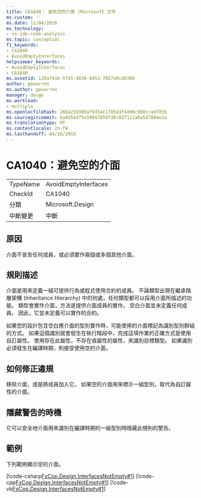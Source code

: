 ```yaml
---
title: CA1040： 避免空的介面 |Microsoft 文件
ms.custom: ''
ms.date: 11/04/2016
ms.technology:
- vs-ide-code-analysis
ms.topic: conceptual
f1_keywords:
- CA1040
- AvoidEmptyInterfaces
helpviewer_keywords:
- AvoidEmptyInterfaces
- CA1040
ms.assetid: 120a741b-5fd1-4836-8453-7857e0cd0380
author: gewarren
ms.author: gewarren
manager: douge
ms.workload:
- multiple
ms.openlocfilehash: 26ba25038baf0d54c1705d4f4dd6c9b0cca9f856
ms.sourcegitcommit: 6a9d5bd75e50947659fd6c837111a6a547884e2a
ms.translationtype: MT
ms.contentlocale: zh-TW
ms.lasthandoff: 04/16/2018
---
```

# <a name="ca1040-avoid-empty-interfaces"></a>CA1040：避免空的介面
|||  
|-|-|  
|TypeName|AvoidEmptyInterfaces|  
|CheckId|CA1040|  
|分類|Microsoft.Design|  
|中斷變更|中斷|  
  
## <a name="cause"></a>原因  
 介面不宣告任何成員，或必須實作兩個或多個其他介面。  
  
## <a name="rule-description"></a>規則描述  
 介面是用來定義一組可提供行為或程式使用合約的成員。 不論類型出現在繼承階層架構 (Inheritance Hierarchy) 中的何處，任何類型都可以採用介面所描述的功能。 類型會實作介面，方法是提供介面成員的實作。 空白介面並未定義任何成員。 因此，它並未定義可以實作的合約。  
  
 如果您的設計包含空白應介面的型別實作時，可能使用的介面標記為識別型別群組的方式。 如果這個識別就會發生在執行階段中，完成這項作業的正確方式是使用自訂屬性。 使用存在此屬性，不存在或屬性的屬性，來識別目標類型。 如果識別必須發生在編譯時期，則接受使用空的介面。  
  
## <a name="how-to-fix-violations"></a>如何修正違規  
 移除介面，或是將成員加入它。 如果空的介面用來標示一組型別，取代為自訂屬性的介面。  
  
## <a name="when-to-suppress-warnings"></a>隱藏警告的時機  
 它可以安全地介面用來識別在編譯時期的一組型別時隱藏此規則的警告。  
  
## <a name="example"></a>範例  
 下列範例顯示空的介面。  
  
 [!code-csharp[FxCop.Design.InterfacesNotEmpty#1](../code-quality/codesnippet/CSharp/ca1040-avoid-empty-interfaces_1.cs)]
 [!code-cpp[FxCop.Design.InterfacesNotEmpty#1](../code-quality/codesnippet/CPP/ca1040-avoid-empty-interfaces_1.cpp)]
 [!code-vb[FxCop.Design.InterfacesNotEmpty#1](../code-quality/codesnippet/VisualBasic/ca1040-avoid-empty-interfaces_1.vb)]
